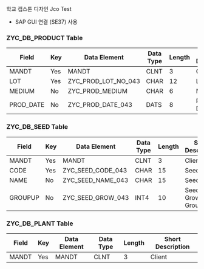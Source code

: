학교 캡스톤 디자인 Jco Test
<ul>
    <li> SAP GUI 연결 (SE37) 사용
</ul>

<h3>ZYC_DB_PRODUCT Table</h1>
    <table>
        <thead>
            <tr>
                <th>Field</th>
                <th>Key</th>
                <th>Data Element</th>
                <th>Data Type</th>
                <th>Length</th>
                <th>Short Description</th>
            </tr>
        </thead>
        <tbody>
            <tr>
                <td>MANDT</td>
                <td>Yes</td>
                <td>MANDT</td>
                <td>CLNT</td>
                <td>3</td>
                <td>Client</td>
            </tr>
            <tr>
                <td>LOT</td>
                <td>Yes</td>
                <td>ZYC_PROD_LOT_NO_043</td>
                <td>CHAR</td>
                <td>12</td>
                <td>Lot Number</td>
            </tr>
            <tr>
                <td>MEDIUM</td>
                <td>No</td>
                <td>ZYC_PROD_MEDIUM</td>
                <td>CHAR</td>
                <td>6</td>
                <td>Medium</td>
            </tr>
            <tr>
                <td>PROD_DATE</td>
                <td>No</td>
                <td>ZYC_PROD_DATE_043</td>
                <td>DATS</td>
                <td>8</td>
                <td>Product Date</td>
            </tr>
        </tbody>
    </table>

<h3>ZYC_DB_SEED Table</h1>
    <table>
        <thead>
            <tr>
                <th>Field</th>
                <th>Key</th>
                <th>Data Element</th>
                <th>Data Type</th>
                <th>Length</th>
                <th>Short Description</th>
            </tr>
        </thead>
        <tbody>
            <tr>
                <td>MANDT</td>
                <td>Yes</td>
                <td>MANDT</td>
                <td>CLNT</td>
                <td>3</td>
                <td>Client</td>
            </tr>
            <tr>
                <td>CODE</td>
                <td>Yes</td>
                <td>ZYC_SEED_CODE_043</td>
                <td>CHAR</td>
                <td>15</td>
                <td>Seed Code</td>
            </tr>
            <tr>
                <td>NAME</td>
                <td>No</td>
                <td>ZYC_SEED_NAME_043</td>
                <td>CHAR</td>
                <td>15</td>
                <td>Seed Name</td>
            </tr>
            <tr>
                <td>GROUPUP</td>
                <td>No</td>
                <td>ZYC_SEED_GROW_043</td>
                <td>INT4</td>
                <td>10</td>
                <td>Seed Growth Group</td>
            </tr>
        </tbody>
    </table>

<h3>ZYC_DB_PLANT Table</h1>
    <table>
        <thead>
            <tr>
                <th>Field</th>
                <th>Key</th>
                <th>Data Element</th>
                <th>Data Type</th>
                <th>Length</th>
                <th>Short Description</th>
            </tr>
        </thead>
        <tbody>
            <tr>
                <td>MANDT</td>
                <td>Yes</td>
                <td>MANDT</td>
                <td>CLNT</td>
                <td>3</td>
                <td>Client</td>
            </tr>
        </tbody>
    </table>
